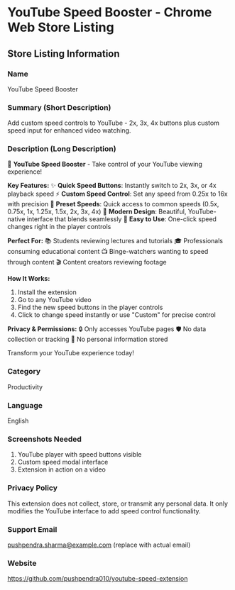 # YouTube Speed Booster - Chrome Web Store Listing

## Store Listing Information

### Name

YouTube Speed Booster

### Summary (Short Description)

Add custom speed controls to YouTube - 2x, 3x, 4x buttons plus custom speed input for enhanced video watching.

### Description (Long Description)

🚀 **YouTube Speed Booster** - Take control of your YouTube viewing experience!

**Key Features:**
✨ **Quick Speed Buttons**: Instantly switch to 2x, 3x, or 4x playback speed
⚡ **Custom Speed Control**: Set any speed from 0.25x to 16x with precision
🎯 **Preset Speeds**: Quick access to common speeds (0.5x, 0.75x, 1x, 1.25x, 1.5x, 2x, 3x, 4x)
🎨 **Modern Design**: Beautiful, YouTube-native interface that blends seamlessly
🔧 **Easy to Use**: One-click speed changes right in the player controls

**Perfect For:**
📚 Students reviewing lectures and tutorials
🎓 Professionals consuming educational content
📺 Binge-watchers wanting to speed through content
🎬 Content creators reviewing footage

**How It Works:**

1. Install the extension
2. Go to any YouTube video
3. Find the new speed buttons in the player controls
4. Click to change speed instantly or use "Custom" for precise control

**Privacy & Permissions:**
🔒 Only accesses YouTube pages
🛡️ No data collection or tracking
💾 No personal information stored

Transform your YouTube experience today!

### Category

Productivity

### Language

English

### Screenshots Needed

1. YouTube player with speed buttons visible
2. Custom speed modal interface
3. Extension in action on a video

### Privacy Policy

This extension does not collect, store, or transmit any personal data. It only modifies the YouTube interface to add speed control functionality.

### Support Email

pushpendra.sharma@example.com (replace with actual email)

### Website

https://github.com/pushpendra010/youtube-speed-extension
